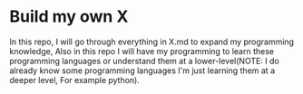 # Build my own X

In this repo, I will go through everything in X.md to expand my programming knowledge, Also in this repo I will have my programming to learn these programming languages or understand them at a lower-level(NOTE: I do already know some programming languages I'm just learning them at a deeper level, For example python).
